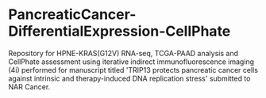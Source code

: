# PancreaticCancer-DifferentialExpression-CellPhate

Repository for HPNE-KRAS(G12V) RNA-seq, TCGA-PAAD analysis and CellPhate assessment using iterative indirect immunofluorescence imaging (4i) performed for manuscript titled 'TRIP13 protects pancreatic cancer cells against intrinsic and therapy-induced DNA replication stress' submitted to NAR Cancer.

